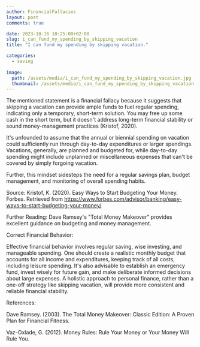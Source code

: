 ```yaml
---
author: FinancialFallacies
layout: post
comments: true

date: 2023-10-16 10:25:00+02:00  
slug: i_can_fund_my_spending_by_skipping_vacation
title: "I can fund my spending by skipping vacation."

categories:
  - saving
  
image:
  path: /assets/media/i_can_fund_my_spending_by_skipping_vacation.jpg
  thumbnail: /assets/media/i_can_fund_my_spending_by_skipping_vacation.jpg
---
```


The mentioned statement is a financial fallacy because it suggests that skipping a vacation can provide ample funds to fuel regular spending, indicating only a temporary, short-term solution. You may free up some cash in the short term, but it doesn't address long-term financial stability or sound money-management practices (Kristof, 2020).

It's unfounded to assume that the annual or biennial spending on vacation could sufficiently run through day-to-day expenditures or larger spendings. Vacations, generally, are planned and budgeted for, while day-to-day spending might include unplanned or miscellaneous expenses that can't be covered by simply forgoing vacation.

Further, this mindset sidesteps the need for a regular savings plan, budget management, and monitoring of overall spending habits. 

Source: Kristof, K. (2020). Easy Ways to Start Budgeting Your Money. Forbes. Retrieved from https://www.forbes.com/advisor/banking/easy-ways-to-start-budgeting-your-money/

Further Reading: Dave Ramsey's "Total Money Makeover" provides excellent guidance on budgeting and money management.

Correct Financial Behavior: 

Effective financial behavior involves regular saving, wise investing, and manageable spending. One should create a realistic monthly budget that accounts for all income and expenditures, keeping track of all costs, including leisure spending. It's also advisable to establish an emergency fund, invest wisely for future gain, and make deliberate informed decisions about large expenses. A holistic approach to personal finance, rather than a one-off strategy like skipping vacation, will provide more consistent and reliable financial stability.

References:

Dave Ramsey. (2003). The Total Money Makeover: Classic Edition: A Proven Plan for Financial Fitness.

Vaz-Oxlade, G. (2012). Money Rules: Rule Your Money or Your Money Will Rule You.
